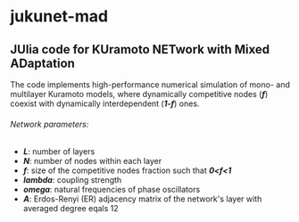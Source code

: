 # jukunet-mad
## JUlia code for KUramoto NETwork with Mixed ADaptation

The code implements high-performance numerical simulation of mono- and multilayer Kuramoto models,
where dynamically competitive nodes (***f***) coexist with dynamically interdependent (***1-f***) ones.

###### Network parameters:

  - ***L***: number of layers
  - ***N***: number of nodes within each layer
  - ***f***: size of the competitive nodes fraction such that ***0<f<1***
  - ***lambda***: coupling strength
  - ***omega***: natural frequencies of phase oscillators
  - ***A***: Erdos-Renyi (ER) adjacency matrix of the network's layer with averaged degree eqals 12
  
